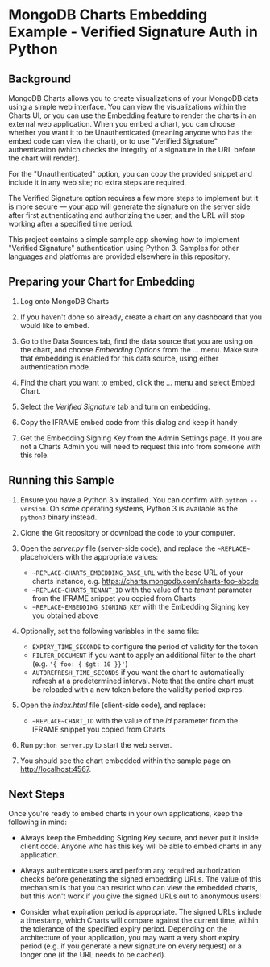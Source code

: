 MongoDB Charts Embedding Example - Verified Signature Auth in Python
================================================================

Background
----------
MongoDB Charts allows you to create visualizations of your MongoDB data using a simple web interface.
You can view the visualizations within the Charts UI, or you can use the Embedding feature to render
the charts in an external web application. When you embed a chart, you can choose whether you want
it to be Unauthenticated (meaning anyone who has the embed code can view the chart), or to use
"Verified Signature" authentication (which checks the integrity of a signature in the URL before the
chart will render).

For the "Unauthenticated" option, you can copy the provided snippet and include it in any web site;
no extra steps are required.

The Verified Signature option requires a few more steps to implement but it is
more secure — your app will generate the signature on the server side after first authenticating
and authorizing the user, and the URL will stop working after a specified time period.

This project contains a simple sample app showing how to implement "Verified Signature" authentication
using Python 3. Samples for other languages and platforms are provided elsewhere in this
repository.

Preparing your Chart for Embedding
----------------------------------

1. Log onto MongoDB Charts

2. If you haven't done so already, create a chart on any dashboard that you would like to embed.

3. Go to the Data Sources tab, find the data source that you are using on the chart, and choose
   *Embedding Options* from the *...* menu. Make sure that embedding is enabled for this data source,
   using either authentication mode.

4. Find the chart you want to embed, click the *...* menu and select Embed Chart.

5. Select the *Verified Signature* tab and turn on embedding.

6. Copy the IFRAME embed code from this dialog and keep it handy

7. Get the Embedding Signing Key from the Admin Settings page. If you are not a Charts Admin you
   will need to request this info from someone with this role.

Running this Sample
-------------------
1. Ensure you have a Python 3.x installed. You can confirm with `python --version`. On some
operating systems, Python 3 is available as the `python3` binary instead.

2. Clone the Git repository or download the code to your computer.

3. Open the *server.py* file (server-side code), and replace the
    `~REPLACE~` placeholders with the appropriate values:
    - `~REPLACE~CHARTS_EMBEDDING_BASE_URL` with the base URL of your charts instance, e.g.
       https://charts.mongodb.com/charts-foo-abcde
    - `~REPLACE~CHARTS_TENANT_ID` with the value of the *tenant* parameter from the IFRAME snippet you
       copied from Charts
    - `~REPLACE~EMBEDDING_SIGNING_KEY` with the Embedding Signing key you obtained above

4. Optionally, set the following variables in the same file:
    - `EXPIRY_TIME_SECONDS` to configure the period of validity for the token
    - `FILTER_DOCUMENT` if you want to apply an additional filter to the chart (e.g. `'{ foo: { $gt: 10 }}'`)
    - `AUTOREFRESH_TIME_SECONDS` if you want the chart to automatically refresh at a predetermined interval. Note
          that the entire chart must be reloaded with a new token before the validity period expires. 

5. Open the *index.html* file (client-side code), and replace:
    - `~REPLACE~CHART_ID` with the value of the *id* parameter from the IFRAME snippet you copied from Charts

6. Run `python server.py` to start the web server.

7. You should see the chart embedded within the sample page on [http://localhost:4567](http://localhost:4567).

Next Steps
----------
Once you're ready to embed charts in your own applications, keep the following in mind:

 * Always keep the Embedding Signing Key secure, and never put it inside client code. Anyone who
   has this key will be able to embed charts in any application.

 * Always authenticate users and perform any required authorization checks before generating the
   signed embedding URLs. The value of this mechanism is that you can restrict who can view the
   embedded charts, but this won't work if you give the signed URLs out to anonymous users!

 * Consider what expiration period is appropriate. The signed URLs include a timestamp, which
   Charts will compare against the current time, within the tolerance of the specified expiry period.
   Depending on the architecture of your application, you may want a very short expiry period
   (e.g. if you generate a new signature on every request) or a longer one (if the URL needs to
   be cached).
